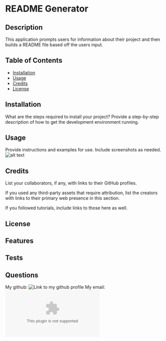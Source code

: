 # README Generator

## Description

This application prompts users for information about their project and then builds a README file based off the users input.

## Table of Contents

- [Installation](#installation)
- [Usage](#usage)
- [Credits](#credits)
- [License](#license)

## Installation

What are the steps required to install your project? Provide a step-by-step description of how to get the development environment running.

## Usage

Provide instructions and examples for use. Include screenshots as needed.
![alt text](assets/images/screenshot.png)

## Credits

List your collaborators, if any, with links to their GitHub profiles.

If you used any third-party assets that require attribution, list the creators with links to their primary web presence in this section.

If you followed tutorials, include links to those here as well.

## License

## Features

## Tests

## Questions

My github: ![Link to my github profile](https://github.com/JacobDFlores)
My email: ![jacobfdaniel@gmail.com](jacobfdaniel@gmail.com)

